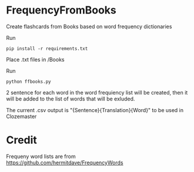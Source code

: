 # FrequencyFromBooks
Create flashcards from Books based on word frequency dictionaries 



Run
```
pip install -r requirements.txt
```

Place .txt files in /Books

Run
```
python ffbooks.py
```
2 sentence for each word in the word frequiency list will be created, then it will be added to the list of words that will be exluded.

The current .csv output is "{Sentence}{Translation}{Word}" to be used in Clozemaster

# Credit
Frequeny word lists are from https://github.com/hermitdave/FrequencyWords
